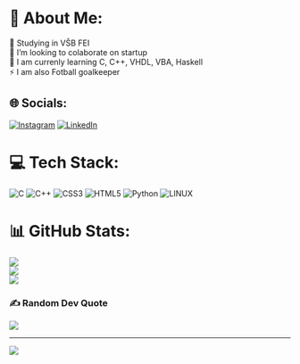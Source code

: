 # 💫 About Me:
🔭 Studying in VŠB FEI<br>👯 I’m looking to colaborate on startup<br>🌱 I am currenly learning C, C++, VHDL, VBA, Haskell <br>⚡ I am also Fotball goalkeeper 


## 🌐 Socials:
[![Instagram](https://img.shields.io/badge/Instagram-%23E4405F.svg?logo=Instagram&logoColor=white)](https://instagram.com/marek_maty) [![LinkedIn](https://img.shields.io/badge/LinkedIn-%230077B5.svg?logo=linkedin&logoColor=white)](https://www.linkedin.com/in/marek-matyskiewicz-336019250) 

# 💻 Tech Stack:
![C](https://img.shields.io/badge/c-%2300599C.svg?style=for-the-badge&logo=c&logoColor=white) ![C++](https://img.shields.io/badge/c++-%2300599C.svg?style=for-the-badge&logo=c%2B%2B&logoColor=white) ![CSS3](https://img.shields.io/badge/css3-%231572B6.svg?style=for-the-badge&logo=css3&logoColor=white) ![HTML5](https://img.shields.io/badge/html5-%23E34F26.svg?style=for-the-badge&logo=html5&logoColor=white) ![Python](https://img.shields.io/badge/python-3670A0?style=for-the-badge&logo=python&logoColor=ffdd54) ![LINUX](https://img.shields.io/badge/Linux-FCC624?style=for-the-badge&logo=linux&logoColor=black)
# 📊 GitHub Stats:
![](https://github-readme-stats.vercel.app/api?username=MarekMaty&theme=dark&hide_border=false&include_all_commits=false&count_private=false)<br/>
![](https://github-readme-streak-stats.herokuapp.com/?user=MarekMaty&theme=dark&hide_border=false)<br/>
![](https://github-readme-stats.vercel.app/api/top-langs/?username=MarekMaty&theme=dark&hide_border=false&include_all_commits=false&count_private=false&layout=compact)

### ✍️ Random Dev Quote
![](https://quotes-github-readme.vercel.app/api?type=horizontal&theme=radical)

---
[![](https://visitcount.itsvg.in/api?id=MarekMaty&icon=0&color=0)](https://visitcount.itsvg.in)
